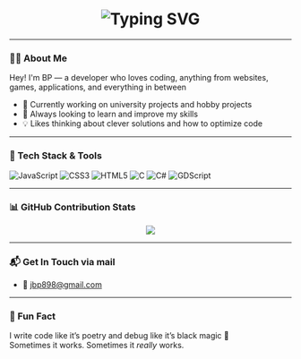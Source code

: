<h1 align="center">
  <img src="https://readme-typing-svg.herokuapp.com?font=Fira+Code&duration=3000&pause=1000&center=true&vCenter=true&width=435&lines=Hey%2C+I'm+Bepe+%F0%9F%91%8B;Code.+Build.+Repeat.;Occasionally+sleep+%E2%98%95%EF%B8%8F" alt="Typing SVG" />
</h1>

---

### 👨‍💻 About Me

Hey! I'm BP — a developer who loves coding, anything from websites, games, applications, and everything in between
- 🔭 Currently working on university projects and hobby projects
- 🌱 Always looking to learn and improve my skills
- 💡 Likes thinking about clever solutions and how to optimize code

---

### 🔧 Tech Stack & Tools

![JavaScript](https://img.shields.io/badge/-JavaScript-black?style=flat-square&logo=javascript)
![CSS3](https://img.shields.io/badge/-CSS3-black?style=flat-square&logo=css3&logoColor=1572B6)
![HTML5](https://img.shields.io/badge/-HTML5-black?style=flat-square&logo=html5)
![C](https://img.shields.io/badge/-C-black?style=flat-square&logo=c)
![C#](https://img.shields.io/badge/-C%23-black?style=flat-square&logo=csharp)
![GDScript](https://img.shields.io/badge/-GDScript-black?style=flat-square&logo=godot-engine&logoColor=478CBF)

---

### 📊 GitHub Contribution Stats

<p align="center">
  <img src="https://github-readme-streak-stats.herokuapp.com/?user=ctrl-alt-bepe&theme=radical&hide_border=true" />
</p>

---

### 📬 Get In Touch via mail

- 📧 [jbp898@gmail.com](mailto:jbp898@gmail.com)

---

### 🎉 Fun Fact

I write code like it’s poetry and debug like it’s black magic 🔮  
Sometimes it works. Sometimes it *really* works.
